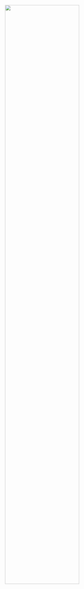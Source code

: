 <img src="https://readme-typing-svg.demolab.com?font=Inconsolata&weight=500&size=50&duration=4000&pause=300&color=fad2da&center=true&vCenter=true&multiline=true&repeat=false&random=false&width=1300&height=140&lines=Hello+Hello;I'm+Bruna%2C+a+tech+goblin+and+a+web+designer." width="70%" />

###

